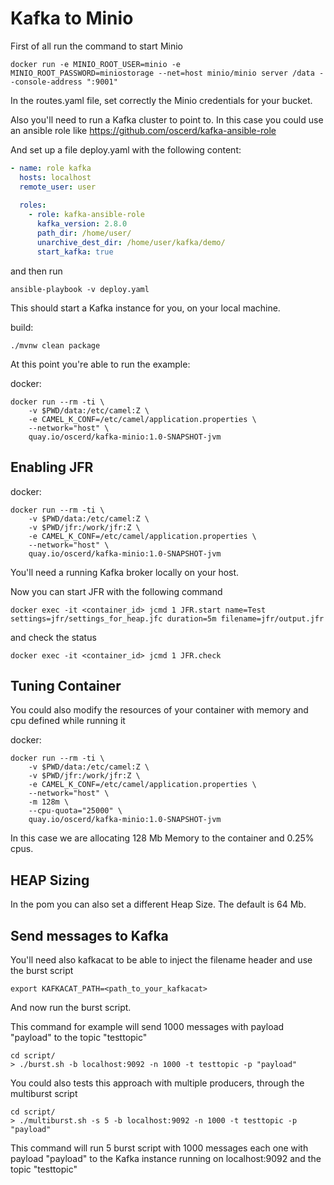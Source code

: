# Kafka to Minio

First of all run the command to start Minio

```shell script
docker run -e MINIO_ROOT_USER=minio -e MINIO_ROOT_PASSWORD=miniostorage --net=host minio/minio server /data --console-address ":9001"
```

In the routes.yaml file, set correctly the Minio credentials for your bucket.

Also you'll need to run a Kafka cluster to point to. In this case you could use an ansible role like https://github.com/oscerd/kafka-ansible-role

And set up a file deploy.yaml with the following content:

```yaml
- name: role kafka
  hosts: localhost
  remote_user: user
  
  roles:
    - role: kafka-ansible-role
      kafka_version: 2.8.0
      path_dir: /home/user/
      unarchive_dest_dir: /home/user/kafka/demo/
      start_kafka: true
```

and then run

```shell script
ansible-playbook -v deploy.yaml
```

This should start a Kafka instance for you, on your local machine.

build:
```shell script
./mvnw clean package
```

At this point you're able to run the example:

docker:
```shell script
docker run --rm -ti \
    -v $PWD/data:/etc/camel:Z \
    -e CAMEL_K_CONF=/etc/camel/application.properties \
    --network="host" \
    quay.io/oscerd/kafka-minio:1.0-SNAPSHOT-jvm
```

## Enabling JFR 

docker:
```shell script
docker run --rm -ti \
    -v $PWD/data:/etc/camel:Z \
    -v $PWD/jfr:/work/jfr:Z \
    -e CAMEL_K_CONF=/etc/camel/application.properties \
    --network="host" \
    quay.io/oscerd/kafka-minio:1.0-SNAPSHOT-jvm
```

You'll need a running Kafka broker locally on your host.

Now you can start JFR with the following command

```
docker exec -it <container_id> jcmd 1 JFR.start name=Test settings=jfr/settings_for_heap.jfc duration=5m filename=jfr/output.jfr
```

and check the status

```
docker exec -it <container_id> jcmd 1 JFR.check
```

## Tuning Container

You could also modify the resources of your container with memory and cpu defined while running it

docker:
```shell script
docker run --rm -ti \
    -v $PWD/data:/etc/camel:Z \
    -v $PWD/jfr:/work/jfr:Z \ 
    -e CAMEL_K_CONF=/etc/camel/application.properties \ 
    --network="host" \ 
    -m 128m \ 
    --cpu-quota="25000" \ 
    quay.io/oscerd/kafka-minio:1.0-SNAPSHOT-jvm
```

In this case we are allocating 128 Mb Memory to the container and 0.25% cpus.

## HEAP Sizing

In the pom you can also set a different Heap Size. The default is 64 Mb.

## Send messages to Kafka

You'll need also kafkacat to be able to inject the filename header and use the burst script

```shell script
export KAFKACAT_PATH=<path_to_your_kafkacat>
```

And now run the burst script.

This command for example will send 1000 messages with payload "payload" to the topic "testtopic"

```shell script
cd script/
> ./burst.sh -b localhost:9092 -n 1000 -t testtopic -p "payload"
```

You could also tests this approach with multiple producers, through the multiburst script

```shell script
cd script/
> ./multiburst.sh -s 5 -b localhost:9092 -n 1000 -t testtopic -p "payload"
```

This command will run 5 burst script with 1000 messages each one with payload "payload" to the Kafka instance running on localhost:9092 and the topic "testtopic"



